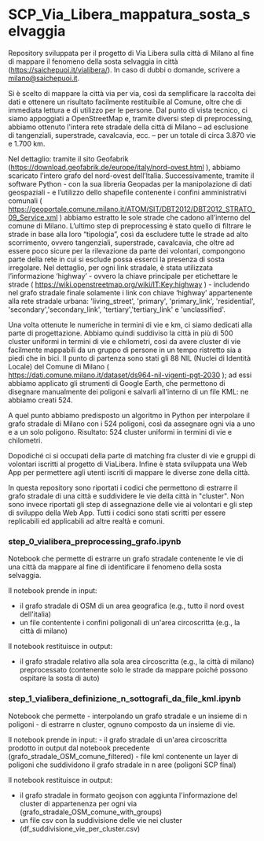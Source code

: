 # SCP_Via_Libera_mappatura_sosta_selvaggia

Repository sviluppata per il progetto di Via Libera sulla città di Milano al fine di mappare il fenomeno della sosta selvaggia in città (https://saichepuoi.it/vialibera/). In caso di dubbi o domande, scrivere a milano@saichepuoi.it.

Si è scelto di mappare la città via per via, così da semplificare la raccolta dei dati e ottenere un risultato facilmente restituibile al Comune, oltre che di immediata lettura e di utilizzo per le persone. Dal punto di vista tecnico, ci siamo appoggiati a OpenStreetMap e, tramite diversi step di preprocessing, abbiamo ottenuto l'intera rete stradale della città di Milano – ad esclusione di tangenziali, superstrade, cavalcavia, ecc. – per un totale di circa 3.870 vie e 1.700 km. 

Nel dettaglio: tramite il sito Geofabrik (https://download.geofabrik.de/europe/italy/nord-ovest.html ), abbiamo scaricato l’intero grafo del nord-ovest dell’Italia. Successivamente, tramite il software Python - con la sua libreria Geopadas per la manipolazione di dati geospaziali - e l’utilizzo dello shapefile contenente i confini amministrativi comunali ( https://geoportale.comune.milano.it/ATOM/SIT/DBT2012/DBT2012_STRATO_09_Service.xml ) abbiamo estratto le sole strade che cadono all’interno del comune di Milano. L’ultimo step di preprocessing è stato quello di filtrare le strade in base alla loro “tipologia”, così da escludere tutte le strade ad alto scorrimento, ovvero tangenziali, superstrade, cavalcavia, che oltre ad essere poco sicure per la rilevazione da parte dei volontari, compongono parte della rete in cui si esclude possa esserci la presenza di sosta irregolare. Nel dettaglio, per ogni link stradale, è stata utilizzata l’informazione ‘highway’ - ovvero la chiave principale per etichettare le strade ( https://wiki.openstreetmap.org/wiki/IT:Key:highway ) - includendo nel grafo stradale finale solamente i link con chiave ‘highway’  appartenente alla rete stradale urbana: 'living_street', 'primary', 'primary_link', 'residential', 'secondary','secondary_link', 'tertiary','tertiary_link' e 'unclassified'.

Una volta ottenute le numeriche in termini di vie e km, ci siamo dedicati alla parte di progettazione. Abbiamo quindi suddiviso la città in più di 500 cluster uniformi in termini di vie e chilometri, cosi da avere cluster di vie facilmente mappabili da un gruppo di persone in un tempo ristretto sia a piedi che in bici. Il punto di partenza sono stati gli 88 NIL (Nuclei di Identità Locale) del Comune di Milano ( https://dati.comune.milano.it/dataset/ds964-nil-vigenti-pgt-2030 ); ad essi abbiamo applicato gli strumenti di Google Earth, che permettono di disegnare manualmente dei poligoni e salvarli all’interno di un file KML: ne abbiamo creati 524.

A quel punto abbiamo predisposto un algoritmo in Python per interpolare il grafo stradale di Milano con i 524 poligoni, così da assegnare ogni via a uno e a un solo poligono. Risultato: 524 cluster uniformi in termini di vie e chilometri.

Dopodiché ci si occupati della parte di matching fra cluster di vie e gruppi di volontari iscritti al progetto di ViaLibera. Infine è stata sviluppata una Web App per permettere agli utenti iscriti di mappare le diverse zone della città.

In questa repository sono riportati i codici che permettono di estrarre il grafo stradale di una città e suddividere le vie della città in "cluster". Non sono invece riportati gli step di assegnazione delle vie ai volontari e gli step di sviluppo della Web App. Tutti i codici sono stati scritti per essere replicabili ed applicabili ad altre realtà e comuni.


### step_0_vialibera_preprocessing_grafo.ipynb

Notebook che permette di estrarre un grafo stradale contenente le vie di una città da mappare al fine di identificare il fenomeno della sosta selvaggia.

Il notebook prende in input:
- il grafo stradale di OSM di un area geografica (e.g., tutto il nord ovest dell'italia)
- un file contentente i confini poligonali di un'area circoscritta (e.g., la città di milano)

Il notebook restituisce in output:
- il grafo stradale relativo alla sola area circoscritta (e.g., la città di milano) preprocessato (contenente solo le strade da mappare poiché possono ospitare la sosta di auto)


### step_1_vialibera_definizione_n_sottografi_da_file_kml.ipynb
Notebook che permette - interpolando un grafo stradale e un insieme di n poligoni - di estrarre n cluster, ognuno composto da un insieme di vie.

Il notebook prende in input:
    - il grafo stradale di un'area circoscritta prodotto in output dal notebook precedente (grafo_stradale_OSM_comune_filtered)
    - file kml contenente un layer di poligoni che suddividono il grafo stradale in n aree (poligoni SCP final)

Il notebook restituisce in output:
- il grafo stradale in formato geojson con aggiunta l'informazione del cluster di appartenenza per ogni via (grafo_stradale_OSM_comune_with_groups)
- un file csv con la suddivisione delle vie nei cluster (df_suddivisione_vie_per_cluster.csv)